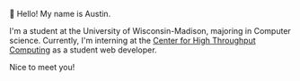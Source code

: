 👋 Hello! My name is Austin.

I'm a student at the University of Wisconsin-Madison, majoring in Computer science. Currently, I'm interning at the [Center for High Throughput Computing](https://chtc.cs.wisc.edu/) as a student web developer.

Nice to meet you!

<!---
fallow64/fallow64 is a ✨ special ✨ repository because its `README.md` (this file) appears on your GitHub profile.
You can click the Preview link to take a look at your changes.
--->
  
